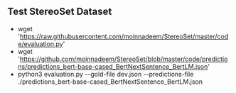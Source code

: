 ## Test StereoSet Dataset
- wget 'https://raw.githubusercontent.com/moinnadeem/StereoSet/master/code/evaluation.py'
- wget 'https://github.com/moinnadeem/StereoSet/blob/master/code/predictions/predictions_bert-base-cased_BertNextSentence_BertLM.json'
- python3 evaluation.py --gold-file dev.json --predictions-file ./predictions_bert-base-cased_BertNextSentence_BertLM.json
